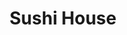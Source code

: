 ---
layout: place
title: "Sushi House"
permalink: /florida/yulee/sushi-house.html
stateAbbr: FL
stateName: Florida
cityName: Yulee
seo:
  name: "Sushi House"
  type: Restaurant
  links: null
description: "Sushi House serves delicious sushi in Yulee, Florida. Try fresh Japanese dishes for a great dining experience. "
place_id: ChIJYVy0WXoA5YgRF8kovqcHaR0
photos:
  - name: >-
      places/ChIJYVy0WXoA5YgRF8kovqcHaR0/photos/AeeoHcJr4lnFs2nGDWxAAJJjaprnK664i8rhStDZ7J7nnlKb9OrVJqRLnbk0LQn7kLDFSgLoUAyFoAmmZP0NV2BNfV5xARbDrfKbvt0fOdIZk-KcBSubko8bjWDAXNSzusZBqU8u2V_zx_7pmP_nhLQkKrgg2kgY9dTBJpVMdOGUiZBaV0LooHNXGbrexTVOKdV16WKX0cCeM4aYA3W9D2yJgFN1Co4x14koxYpZC2jTAzdrv5QBH6vuRiBHb2y2wXPO1KUiS3TAxlxMegpORmmz7x3RvNHCM3g6MOyMieiCAKpxvcsBpVVYHoE9h51GAJCa-LX45xvJt4NJ01-R8kkpYlFbrnMzk8k0UBG2GTOTWuRR4-ECS5fSkms_kvlZ5FUUVzOSNcAcCeloARzVxpRqBwgk6BfcL00mmvABDV2Y7fOD7rJe
    widthPx: 4800
    heightPx: 3179
    authorAttributions:
      - displayName: American Marketing & Publishing
        uri: https://maps.google.com/maps/contrib/112191400593036504334
        photoUri: >-
          https://lh3.googleusercontent.com/a/ACg8ocK5ShM4_PTsF6OpEwSf34AZiv04MAICK1yIWnBnrHQejz_sDg=s100-p-k-no-mo
    flagContentUri: >-
      https://www.google.com/local/imagery/report/?cb_client=maps_api_places.places_api&image_key=!1e10!2sCIHM0ogKEICAgID4s_2smQE&hl=en-US
    googleMapsUri: >-
      https://www.google.com/maps/place//data=!3m4!1e2!3m2!1sCIHM0ogKEICAgID4s_2smQE!2e10!4m2!3m1!1s0x88e5007a59b45c61:0x1d6907a7be28c917
  - name: >-
      places/ChIJYVy0WXoA5YgRF8kovqcHaR0/photos/AeeoHcJ6iMN473QDmma56sXjcnbzwturGNrIReIZS0ZYL_6q2fU0Qbv14Ya4OpUvtSHvzUqLa47JGqxW5JRWRBZyS1G7QDInyAf8JFWxhkyvGI3uY-8_BIRbLCkbYITklKpVyCMMzQgRE0IKYHmS31gRSuouBYfmAz0tfWyftXVdE1Iku5skOtUJ0lo0FLJaecuqhbIBDitIp3Sg2fhrut8SDhcVKrQcY07zS5ln8RVUaQjxKPWCnQnb7dTNXW2779ySDb8P5BQH0UKtZWn2Y25zpOquOGix-HG6GYYU_uFzOq1new
    widthPx: 4800
    heightPx: 2700
    authorAttributions:
      - displayName: Sushi House
        uri: https://maps.google.com/maps/contrib/102449599043242035722
        photoUri: >-
          https://lh3.googleusercontent.com/a-/ALV-UjU0m8tw0nZckFB_mR-XbC-_A1lH291mFURGTYGcqU7g29IsYWg=s100-p-k-no-mo
    flagContentUri: >-
      https://www.google.com/local/imagery/report/?cb_client=maps_api_places.places_api&image_key=!1e10!2sAF1QipPnzskb-E5bPKA0k6lcB9DIABia5eqjps1PduU2&hl=en-US
    googleMapsUri: >-
      https://www.google.com/maps/place//data=!3m4!1e2!3m2!1sAF1QipPnzskb-E5bPKA0k6lcB9DIABia5eqjps1PduU2!2e10!4m2!3m1!1s0x88e5007a59b45c61:0x1d6907a7be28c917
  - name: >-
      places/ChIJYVy0WXoA5YgRF8kovqcHaR0/photos/AeeoHcK4YRqFR3R2C_FDM0yzh4tVakeZCXwT97ANwQR99PRHeIRbLI6c116OEfgKEd8uKEOaCzW6GPf17YoWsoo1qRteGfV-qvILr7fQtwEkd4c3ET1A64X_FO6l6zxcEodMU9k55-D9FO828C6u5cI3xPKHFNQXcdmaSqWGosKSqBvDXyD_LsERZwc40NiQ3cVYc9OK0QaGjyRwUU0SGGpRUnADNY34GQWEl5niJsfwHN_Ob_sTjAZXDOzs0Q3nVzrzU7x052d5-Fx3ddAvui2iiWiPy9ziHxdB2Ef9jb9kEUXdFQ9TAjVYWFpwDpvKPby5vcUZ3QATUiTcGFjxmsTX3xsN1_arRIjkYpoLwc3A3wS8_uxUyIJOTmwH0lFuhmOVgp8BXeoQZghgui2FNbv2EbWWZjG02v4eGAOhA1n73PF3jg
    widthPx: 3024
    heightPx: 4032
    authorAttributions:
      - displayName: Brenna Laframboise
        uri: https://maps.google.com/maps/contrib/117168251762230929186
        photoUri: >-
          https://lh3.googleusercontent.com/a-/ALV-UjWf-EqL1r0Ego88v7RuU9t9bEA_mCTZ4MRALWi8pMxsVAppGkI0=s100-p-k-no-mo
    flagContentUri: >-
      https://www.google.com/local/imagery/report/?cb_client=maps_api_places.places_api&image_key=!1e10!2sCIHM0ogKEICAgICE09vJdg&hl=en-US
    googleMapsUri: >-
      https://www.google.com/maps/place//data=!3m4!1e2!3m2!1sCIHM0ogKEICAgICE09vJdg!2e10!4m2!3m1!1s0x88e5007a59b45c61:0x1d6907a7be28c917
  - name: >-
      places/ChIJYVy0WXoA5YgRF8kovqcHaR0/photos/AeeoHcJ-cbFgiruXPBIZfApfk6m9b7ZMue1c7z1ek46lEjS7xdjQEtNQOpUrpIOUmUJipmh3a8c1bUAsqaqSrj147PD59wzP4_2a---8T7fYLckmpSlQCtEIwriDSkgEF_ESzCuqJraxwDxDK_HM71Mwzq6ndJ_jWmeaHBAGi6ePuOPvUndUVQHppju0UVK3ZSyNLL5JrMBgSqh13VCveBEuR7YIqiCT54hHoLuREc4Hf6zDsGEFoLGTC90kuyZ6tZDYDURS1ugKBQ0C6V9KefV-9luO8YJZWuvoxkRfInQraTh4PjRdff_2upJFivYAtyY-bftjyGglbvHQYsB23EUF72ZL3CVhcYWdqFx78QVZYCO03meov0zidLhrIZ4QNuBelpy-vweUBFAxRUnvgmDtI7c_dORhVp4boGNFrpFG965iPA
    widthPx: 4032
    heightPx: 3024
    authorAttributions:
      - displayName: Eddie Wagaman
        uri: https://maps.google.com/maps/contrib/101051971084006703366
        photoUri: >-
          https://lh3.googleusercontent.com/a-/ALV-UjU5hgrqmhAgszRxPJBYTE5b_q5lRCx9vebIyx7TfzxzanaFT4RgfQ=s100-p-k-no-mo
    flagContentUri: >-
      https://www.google.com/local/imagery/report/?cb_client=maps_api_places.places_api&image_key=!1e10!2sCIHM0ogKEICAgICcofqbcw&hl=en-US
    googleMapsUri: >-
      https://www.google.com/maps/place//data=!3m4!1e2!3m2!1sCIHM0ogKEICAgICcofqbcw!2e10!4m2!3m1!1s0x88e5007a59b45c61:0x1d6907a7be28c917
  - name: >-
      places/ChIJYVy0WXoA5YgRF8kovqcHaR0/photos/AeeoHcKf149d6ub0BJZ1lmWu9X1xfwrdldz7g5jHOtNnVa-zT9Dr7Wylp4G-3lsA2BEkFnSxp5KSF0rYZn6_wHb0ffe0TUIpUm0W5b5gzy5xFXc4s8BuMiDZeKkn_ba5gD-bJInGcg382fCe9g7fanrkvHFgGLeuu8Rh17G_VYhdd4XxCG-w7TuGWCz6wQ7hATQcOOg5exLCNluH-ZcYKQCKSmpMM0d-fjFvjSWJUwugpZmDTjoZQLxQQcC2ijjj94R1pPiJnwkJF3VzEN09VOx0QYi94sdhiKSMVgbH5LKBajy9llGWwhF0OUc8ISKjhZsnBlfZKnG2eYsWhGrqrsdNo-JNN1otDzOkiRf8G9FFIdMSv7fr1_FUIxmwZ66FZBl0AsfEWiR6UUJ-PEFNnQ17qgNaYrCg2LK-KX2pb_oFkhGvaA
    widthPx: 3024
    heightPx: 4032
    authorAttributions:
      - displayName: angel adhikari
        uri: https://maps.google.com/maps/contrib/103702683226871797352
        photoUri: >-
          https://lh3.googleusercontent.com/a-/ALV-UjVdcyYsF1tlnPfplWnLkhTAfsOim0mgNbBb2uaVpY0FOmskabRx=s100-p-k-no-mo
    flagContentUri: >-
      https://www.google.com/local/imagery/report/?cb_client=maps_api_places.places_api&image_key=!1e10!2sCIHM0ogKEICAgICexezfUw&hl=en-US
    googleMapsUri: >-
      https://www.google.com/maps/place//data=!3m4!1e2!3m2!1sCIHM0ogKEICAgICexezfUw!2e10!4m2!3m1!1s0x88e5007a59b45c61:0x1d6907a7be28c917
  - name: >-
      places/ChIJYVy0WXoA5YgRF8kovqcHaR0/photos/AeeoHcKqj4LZxXlFXwMlyc8gK-NJFlSBgIdjtPfs0UyUcYFUhqpREotw2zr4GYLrj4Hv7zHdfJNLz3HLQL-qAQPknLrcYSF4ehXwiMVzW1m571kHgTd2txCH8YzZhs4ZFds0aYHs-D9yalCiuRQQsinCrjSOVoqHKQUlSOiiAdRKM4Bbpxv8OWBmTzDXP-5gPD_Hhe4gPVTTvA9V3bkFxaWdyJRCo1LukEMuGgDLOnKm8dqfggyPCwrd-MVTRI0FB0h3ZVBwrvq-8mhLxtMGu2C9KRDaj7pRNY5tBW4zcEZYwI1QlpjSmk27rLY9xqsBe9W3ZykMBegNcJ0cvSMftI43Eokrw_HKizBJtOuoRDP1hBEXa2IuS_4amVAk26N3qKDnGUqfYBtARK2HRfej4RBecf9NGxxqhuAFYaJo99avbtxLQLWP
    widthPx: 3024
    heightPx: 4032
    authorAttributions:
      - displayName: Tricia Holway
        uri: https://maps.google.com/maps/contrib/116385337300479581907
        photoUri: >-
          https://lh3.googleusercontent.com/a-/ALV-UjUFQgPCK898qKDcvLVkV3K48pv6j-3gKvm7rKZsJ8zObvUqmm7Vgw=s100-p-k-no-mo
    flagContentUri: >-
      https://www.google.com/local/imagery/report/?cb_client=maps_api_places.places_api&image_key=!1e10!2sCIHM0ogKEICAgICvta-m1wE&hl=en-US
    googleMapsUri: >-
      https://www.google.com/maps/place//data=!3m4!1e2!3m2!1sCIHM0ogKEICAgICvta-m1wE!2e10!4m2!3m1!1s0x88e5007a59b45c61:0x1d6907a7be28c917
  - name: >-
      places/ChIJYVy0WXoA5YgRF8kovqcHaR0/photos/AeeoHcJUdvcmns6NI_2G1CIKt6-QqFggNh3XmGf3jR-aYXGtYIUvLeEbenUGpa9E4mqPZOKNcuVtcxAZvJ8Q2-4KMrf2wNPnv_vNGC7JSyDkD8Qx2HA4ZIN3IKoJNwPuObWGgYzcxnazX_0A2ix_ZpEFszwac6JuekjXe3DEXVxHNpM4BooVu2m4pn9kIJmiobHVkPIP4ZUG6Fmg5oqD6iIMAR1_mbt9T5HPD5R7N3Utt-OfywUwbHldnsaqPmzDGxAZf7wfED7HwrauKeKiWdD2o3Qxd_ak6crstWM8raLO1FJUUg
    widthPx: 3024
    heightPx: 4032
    authorAttributions:
      - displayName: Sushi House
        uri: https://maps.google.com/maps/contrib/102449599043242035722
        photoUri: >-
          https://lh3.googleusercontent.com/a-/ALV-UjU0m8tw0nZckFB_mR-XbC-_A1lH291mFURGTYGcqU7g29IsYWg=s100-p-k-no-mo
    flagContentUri: >-
      https://www.google.com/local/imagery/report/?cb_client=maps_api_places.places_api&image_key=!1e10!2sAF1QipNlYWwnBqO-h4PX3tNLEILImGj0r_lnpa3STixm&hl=en-US
    googleMapsUri: >-
      https://www.google.com/maps/place//data=!3m4!1e2!3m2!1sAF1QipNlYWwnBqO-h4PX3tNLEILImGj0r_lnpa3STixm!2e10!4m2!3m1!1s0x88e5007a59b45c61:0x1d6907a7be28c917
  - name: >-
      places/ChIJYVy0WXoA5YgRF8kovqcHaR0/photos/AeeoHcIeFk3bCy0DBAtE4r54_K9qAGnWmC9ZlEhj7NHWWdvrQxCYOBzxM5-IyT-YV60aRxexIR-tDA168_iK015bEJN8bSWv0XR_Sa9IaGToo9q0LgpE8NVBXrl-dQLVtcxc05wHvqahvAPfpuxji1jQlimk-KdLtmQ1SA-r6_vdllzM3d4r1lOR0fVywA_kibjsvvudty1OLX55Xncu0eWVWIvfVcBaLLKZOxYX4Bhdt9KPbS8HlLuqj2zFtkzlw9codilFbSDg0knBgvKAT9YieRJK3XITdhzagOudfYC4g_lRxL2Rq3Z7L41AURD_adndaMy1hRvg6gPUIn2Ad8Jaj9ht_WbCLmCtgw-ubp8i8n6Eq_9YsvceHiWDYcY-qr2PdDmqK3sVcpNJCkdYDFv3oBE_sZwWbQkTCY3MY_k
    widthPx: 3024
    heightPx: 4032
    authorAttributions:
      - displayName: Amanda Acree
        uri: https://maps.google.com/maps/contrib/106990275676456704025
        photoUri: >-
          https://lh3.googleusercontent.com/a-/ALV-UjWwS6H404BavxXshSPYwGZuz3OLxB0tmR4ylk-NXquSFmKpuUqE=s100-p-k-no-mo
    flagContentUri: >-
      https://www.google.com/local/imagery/report/?cb_client=maps_api_places.places_api&image_key=!1e10!2sCIHM0ogKEICAgIC-pdUt&hl=en-US
    googleMapsUri: >-
      https://www.google.com/maps/place//data=!3m4!1e2!3m2!1sCIHM0ogKEICAgIC-pdUt!2e10!4m2!3m1!1s0x88e5007a59b45c61:0x1d6907a7be28c917
  - name: >-
      places/ChIJYVy0WXoA5YgRF8kovqcHaR0/photos/AeeoHcKewyfFkr-nQSoGYpcwUNWTeZqQn8hga1KPLOahezEuenn0BAe2g15s-FSmGOjxPXd18mo9nKDy9f74qyJBmPE-a3P2KBIByiD7JfzDyz6-kW7qT4sDMQ1ErP9HXEhRLpOM5buPfsoSOhhwK89NaAfXdoMPoNo-YxNcjLMNXa2l0KVsle78H6D6k_HlRZipFQy9n7lVppg4VZO9Y6VgR2XvjvMGOyn7BFHCiuS4gl57VR-4f2L_hS3LVKAj7j3nqaiK3j1vtR_-RPOBehGu-GcrUpl9pQkI58ZXAUn3zE_79A
    widthPx: 3024
    heightPx: 4032
    authorAttributions:
      - displayName: Sushi House
        uri: https://maps.google.com/maps/contrib/102449599043242035722
        photoUri: >-
          https://lh3.googleusercontent.com/a-/ALV-UjU0m8tw0nZckFB_mR-XbC-_A1lH291mFURGTYGcqU7g29IsYWg=s100-p-k-no-mo
    flagContentUri: >-
      https://www.google.com/local/imagery/report/?cb_client=maps_api_places.places_api&image_key=!1e10!2sAF1QipNh2ft-yTHbloxus1B1DhmVxq0vWMKHk_JSbv-L&hl=en-US
    googleMapsUri: >-
      https://www.google.com/maps/place//data=!3m4!1e2!3m2!1sAF1QipNh2ft-yTHbloxus1B1DhmVxq0vWMKHk_JSbv-L!2e10!4m2!3m1!1s0x88e5007a59b45c61:0x1d6907a7be28c917
  - name: >-
      places/ChIJYVy0WXoA5YgRF8kovqcHaR0/photos/AeeoHcIr8WjvSxO_4BXkW6Z7lhU5qco1FbSbXvKlE9Qb7lDrZNbBQXJwPvCBQBYUepmiutLB8wFojJsw-cYSiEuvoSYg3VC7rjuFxv8lukJlRc8Bbbkxi_weqRTCtRLwILsjK7faWqGIVwjbUps5q5XtNm_qLA4YVrDqiwySYISVfMqytn8g09b-gxuOWXIi0aBGTjiC9Xv5oZEJtXKVSl4w6RCefPoWZm3th01f3_ghmMImm9ArMue5jtuw5JaRFIuWs4ZWxRsEGLMGrEDOewaEbPcsNEAhK40ulKByrEFz4Os4HzdJnXwkFxrY6wigOsrk5uOM6BSuok2zcJUnkX_eQOko7_ym8ebBUlftz5EF91p_zhdv664wFigr8zTSPiHjLBeIkVEIwevW5xIDxs3ou-n8rsSenhWIirPTHtwsXgw_9g
    widthPx: 3024
    heightPx: 4032
    authorAttributions:
      - displayName: Tricia Holway
        uri: https://maps.google.com/maps/contrib/116385337300479581907
        photoUri: >-
          https://lh3.googleusercontent.com/a-/ALV-UjUFQgPCK898qKDcvLVkV3K48pv6j-3gKvm7rKZsJ8zObvUqmm7Vgw=s100-p-k-no-mo
    flagContentUri: >-
      https://www.google.com/local/imagery/report/?cb_client=maps_api_places.places_api&image_key=!1e10!2sCIHM0ogKEICAgICvta-mNw&hl=en-US
    googleMapsUri: >-
      https://www.google.com/maps/place//data=!3m4!1e2!3m2!1sCIHM0ogKEICAgICvta-mNw!2e10!4m2!3m1!1s0x88e5007a59b45c61:0x1d6907a7be28c917
address: '463797 FL-200 #5, Yulee, FL 32097, USA'
street: '463797 FL-200 #5'
city: Yulee
state: FL
zip: '32097'
country: USA
neighborhood: null
latitude: '30.628294'
longitude: '-81.550010'
accessibility_options:
  wheelchairAccessibleParking: true
  wheelchairAccessibleEntrance: true
  wheelchairAccessibleRestroom: true
  wheelchairAccessibleSeating: true
business_status: OPERATIONAL
name: Sushi House
google_maps_links:
  directionsUri: >-
    https://www.google.com/maps/dir//''/data=!4m7!4m6!1m1!4e2!1m2!1m1!1s0x88e5007a59b45c61:0x1d6907a7be28c917!3e0
  placeUri: https://maps.google.com/?cid=2119233516685805847
  writeAReviewUri: >-
    https://www.google.com/maps/place//data=!4m3!3m2!1s0x88e5007a59b45c61:0x1d6907a7be28c917!12e1
  reviewsUri: >-
    https://www.google.com/maps/place//data=!4m4!3m3!1s0x88e5007a59b45c61:0x1d6907a7be28c917!9m1!1b1
  photosUri: >-
    https://www.google.com/maps/place//data=!4m3!3m2!1s0x88e5007a59b45c61:0x1d6907a7be28c917!10e5
primary_type: Sushi Restaurant
opening_hours:
  regular: null
  current: null
secondary_opening_hours:
  regular:
    weekdayDescriptions: null
    type: null
  current:
    weekdayDescriptions: null
    type: null
phone: null
price_level: null
price_range: null
rating: null
rating_count: 0
website: null
reviews: null
parking_options: null
payment_options: null
allow_dogs: null
curbside_pickup: null
delivery: null
dine_in: null
good_for_children: null
good_for_groups: null
good_for_sports: null
live_music: null
menu_for_children: null
outdoor_seating: null
reservable: null
restroom: null
serves_beer: null
serves_breakfast: null
serves_brunch: null
serves_cocktails: null
serves_coffee: null
serves_dinner: null
serves_dessert: null
serves_lunch: null
serves_vegetarian_food: null
serves_wine: null
takeout: null
update_category: essentials
summary: null

---